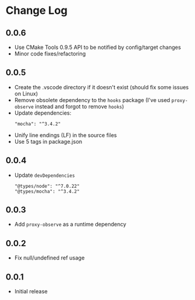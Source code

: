 # Change Log

## 0.0.6

* Use CMake Tools 0.9.5 API to be notified by config/target changes
* Minor code fixes/refactoring

## 0.0.5

* Create the .vscode directory if it doesn't exist (should fix some issues on Linux)
* Remove obsolete dependency to the `hooks` package (I've used `proxy-observe` instead and forgot to remove `hooks`)
* Update dependencies:
    ```
    "mocha": "^3.4.2"
    ```
* Unify line endings (LF) in the source files
* Use 5 tags in package.json

## 0.0.4

* Update `devDependencies`
    ```
    "@types/node": "^7.0.22"
    "@types/mocha": "^3.4.2"
    ```

## 0.0.3

* Add `proxy-observe` as a runtime dependency

## 0.0.2

* Fix null/undefined ref usage

## 0.0.1

* Initial release
